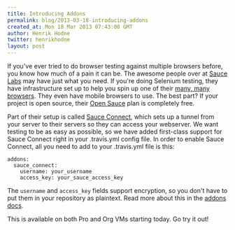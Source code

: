 ```yaml
---
title: Introducing Addons
permalink: blog/2013-03-18-introducing-addons
created_at: Mon 18 Mar 2013 07:43:00 GMT
author: Henrik Hodne
twitter: henrikhodne
layout: post
---
```


If you've ever tried to do browser testing against multiple browsers before,
you know how much of a pain it can be. The awesome people over at
[Sauce Labs][sauce-labs] may have just what you need. If you're doing Selenium
testing, they have infrastructure set up to help you spin up one of their
[many, many browsers][sauce-browsers]. They even have mobile browsers to use.
The best part? If your project is open source, their [Open Sauce][open-sauce]
plan is completely free.

Part of their setup is called [Sauce Connect][sauce-connect], which sets up a
tunnel from your server to their servers so they can access your webserver. We
want testing to be as easy as possible, so we have added first-class support
for Sauce Connect right in your .travis.yml config file. In order to enable
Sauce Connect, all you need to add to your .travis.yml file is this:

    addons:
      sauce_connect:
        username: your_username
        access_key: your_sauce_access_key

The `username` and `access_key` fields support encryption, so you don't have to
put them in your repository as plaintext. Read more about this in the
[addons docs][addons].

This is available on both Pro and Org VMs starting today. Go try it out!

[sauce-labs]: https://saucelabs.com
[sauce-browsers]: https://saucelabs.com/docs/browsers
[open-sauce]: https://saucelabs.com/signup/plan/OSS
[sauce-connect]: https://saucelabs.com/docs/connect
[addons]: http://about.travis-ci.org/docs/user/encryption-keys/
